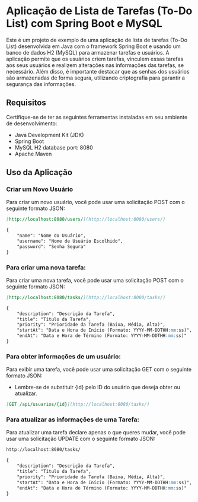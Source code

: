 # Aplicação de Lista de Tarefas (To-Do List) com Spring Boot e MySQL

Este é um projeto de exemplo de uma aplicação de lista de tarefas (To-Do List) desenvolvida em Java com o framework Spring Boot e usando um banco de dados H2 (MySQL) para armazenar tarefas e usuários. A aplicação permite que os usuários criem tarefas, vinculem essas tarefas aos seus usuários e realizem alterações nas informações das tarefas, se necessário. Além disso, é importante destacar que as senhas dos usuários são armazenadas de forma segura, utilizando criptografia para garantir a segurança das informações.

## Requisitos

Certifique-se de ter as seguintes ferramentas instaladas em seu ambiente de desenvolvimento:

- Java Development Kit (JDK)
- Spring Boot
- MySQL H2 database port: 8080
- Apache Maven
## Uso da Aplicação
### Criar um Novo Usuário
Para criar um novo usuário, você pode usar uma solicitação POST com o seguinte formato JSON:
```markdown
[http://localhost:8080/users/](http://localhost:8080/users/)
```
```markdown
{
    "name": "Nome do Usuário",
    "username": "Nome de Usuário Escolhido",
    "password": "Senha Segura"
}
```


### Para criar uma nova tarefa:
Para criar uma nova tarefa, você pode usar uma solicitação POST com o seguinte formato JSON:
```markdown
[http://localhost:8080/tasks/](http://localhost:8080/tasks/)
```
```markdown
{
    "description": "Descrição da Tarefa",
    "title": "Título da Tarefa",
    "priority": "Prioridade da Tarefa (Baixa, Média, Alta)",
    "startAt": "Data e Hora de Início (Formato: YYYY-MM-DDTHH:mm:ss)",
    "endAt": "Data e Hora de Término (Formato: YYYY-MM-DDTHH:mm:ss)"
}
```
### Para obter informações de um usuário:
Para exibir uma tarefa, você pode usar uma solicitação GET com o seguinte formato JSON: 
- Lembre-se de substituir {id} pelo ID do usuário que deseja obter ou atualizar.
```markdown
[GET /api/usuarios/{id}](http://localhost:8080/tasks/)
```
### Para atualizar as informações de uma Tarefa:
Para atualizar uma tarefa declare apenas  o que queres mudar, você pode usar uma solicitação UPDATE com o seguinte formato JSON:
```markdown
http://localhost:8080/tasks/
```
```markdown
{
    "description": "Descrição da Tarefa",
    "title": "Título da Tarefa",
    "priority": "Prioridade da Tarefa (Baixa, Média, Alta)",
    "startAt": "Data e Hora de Início (Formato: YYYY-MM-DDTHH:mm:ss)",
    "endAt": "Data e Hora de Término (Formato: YYYY-MM-DDTHH:mm:ss)"
}
```


